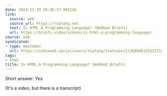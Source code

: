 ```yaml
---
date: 2024-12-19 16:36:17.945236
link:
  source: web
  source_url: https://roytang.net
  text: Is HTML A Programming Language? (Webbed Briefs)
  url: https://briefs.video/videos/is-html-a-programming-language/
source: web
syndicated:
- type: mastodon
  url: https://indieweb.social/users/roytang/statuses/113680461253257122
tags:
- html
title: Is HTML A Programming Language? (Webbed Briefs)
---
```


Short answer: Yes.

(It's a video, but there is a transcript)